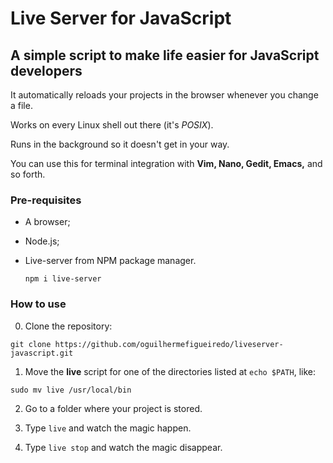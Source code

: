 # Live Server for JavaScript

## A simple script to make life easier for JavaScript developers

It automatically reloads your projects in the browser whenever you change a file.

Works on every Linux shell out there (it's *POSIX*).

Runs in the background so it doesn't get in your way.

You can use this for terminal integration with **Vim, Nano, Gedit, Emacs,** and so forth.

### Pre-requisites

- A browser;

- Node.js;

- Live-server from NPM package manager.

  ``npm i live-server``
  
### How to use

0. Clone the repository:

``git clone https://github.com/oguilhermefigueiredo/liveserver-javascript.git``

1. Move the **live** script for one of the directories listed at
``echo $PATH``, like:

 ``sudo mv live /usr/local/bin``

2. Go to a folder where your project is stored.

3. Type ``live`` and watch the magic happen.

4. Type ``live stop`` and watch the magic disappear.

